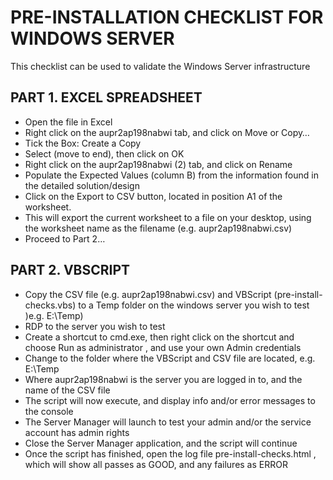 # PRE-INSTALLATION CHECKLIST FOR WINDOWS SERVER


This checklist can be used to validate the Windows Server infrastructure

## PART 1. EXCEL SPREADSHEET

* Open the file in Excel
* Right click on the aupr2ap198nabwi tab, and click on Move or Copy…
* Tick the Box: Create a Copy
* Select (move to end), then click on OK
* Right click on the aupr2ap198nabwi (2) tab, and click on Rename
* Populate the Expected Values (column B) from the information found in the detailed solution/design
* Click on the Export to CSV button, located in position A1 of the worksheet. 
* This will export the current worksheet to a file on your desktop, using the worksheet name as the filename (e.g. aupr2ap198nabwi.csv)
* Proceed to Part 2…



## PART 2. VBSCRIPT

* Copy the CSV file (e.g. aupr2ap198nabwi.csv) and VBScript (pre-install-checks.vbs) to a Temp folder on the windows server you wish to test )e.g. E:\Temp)
* RDP to the server you wish to test
* Create a shortcut to cmd.exe, then right click on the shortcut and choose Run as administrator , and use your own Admin credentials
* Change to the folder where the VBScript and CSV file are located, e.g. E:\Temp
* Where aupr2ap198nabwi  is the server you are logged in to, and the name of the CSV file
* The script will now execute, and display info and/or error messages to the console
* The Server Manager will launch to test your admin and/or the service account has admin rights
* Close the Server Manager  application, and the script will continue
* Once the script has finished, open the log file pre-install-checks.html ,  which will show all passes as GOOD, and any failures as ERROR

